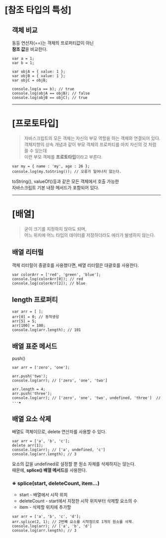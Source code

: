 # [참조 타입의 특성]

<ul>
<h2>객체 비교</h2>
동등 연산자(==)는 객체의 프로퍼티값이 아닌<br>
<b>참조 값</b>을 비교한다.

```
var a = 1;
var b = 1;

var objA = { value: 1 };
var objB = { value: 1 };
var objC = objB;

console.log(a == b); // true
console.log(objA == objB); // false
console.log(objB == objC); // true
```

***

# [프로토타입]
> 자바스크립트의 모든 객체는 자신의 부모 역할을 하는 객체와 연결되어 있다.<br>
객체지향의 상속 개념과 같이 부모 객체의 프로퍼티를 마치 자신의 것 처럼 쓸 수 있는데<br>
이런 부모 객체를 <b>프로토타입</b>이라고 부른다.

```
var my = { name : 'my', age : 26 };
console.log(my.toString()); // 오류가 일어나지 않는다.
```

toString(), valueOf()등과 같은 모든 객체에서 호출 가능한<br>
자바스크립트 기본 내장 메서드가 포함되어 있다.

***

# [배열]
> 굳이 크기를 지정하지 않아도 되며, <br>
어느 위치에 어느 타입의 데이터를 저장하더라도 에러가 발생하지 않는다.

<h2>배열 리터럴</h2>
객체 리터럴이 중괄호를 사용했다면, 배열 리터럴은 대괄호를 사용한다.

```
var colorArr = ['red', 'green', 'blue'];
console.log(colorArr[0]); // red
console.log(colorArr[2]); // blue
```

<h2>length 프로퍼티</h2>

```
var arr = [ ];
arr[0] = 0; // 동적생성
arr[5] = 5;
arr[100] = 100;
console.log(arr.length); // 101
```

<h2>배열 표준 메서드</h2>
push()

```
var arr = ['zero', 'one'];

arr.push('two');
console.log(arr); // ['zero', 'one', 'two']

arr.length = 4;
arr.push('three');
console.log(arr); // ['zero', 'one', 'two', undefined, 'three']  //···★
```

<h2>배열 요소 삭제</h2>
배열도 객체이므로, delete 연산자를 사용할 수 있다.

```
var arr = ['a', 'b', 'c'];
delete arr[1];
console.log(arr); // ['a', undefined, 'c']
console.log(arr.length); // 3
```

요소의 값을 undefined로 설정할 뿐 원소 자체를 삭제하지는 않는다.<br>
때문에, <b>splice() 배열 메서드</b>를 사용한다.

<h3>※ splice(start, deleteCount, item...)</h3>
<ul>
  <li>start - 배열에서 시작 위치</li>
<li>deleteCount - start에서 지정한 시작 위치부터 삭제할 요소의 수</li>
  <li>item - 삭제할 위치에 추가할 </li>
  </ul>
  
```
var arr = ['a', 'b', 'c', 'd'];
arr.splice(2, 1); // 2번째 요소를 시작점으로 1개의 원소를 삭제.
console.log(arr); // ['a', 'b', 'd']
console.log(arr.length); // 3
```
